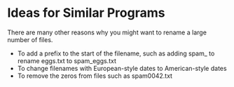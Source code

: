 # Ideas for Similar Programs

There are many other reasons why you might want to rename a large number of
files.
- To add a prefix to the start of the filename, such as adding spam_ to rename
eggs.txt to spam_eggs.txt
- To change filenames with European-style dates to American-style dates
- To remove the zeros from files such as spam0042.txt
